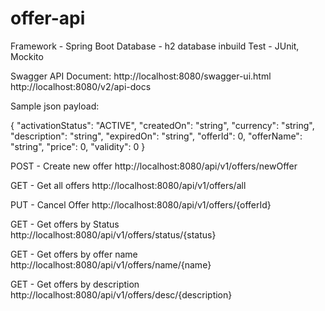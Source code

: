 # offer-api

Framework - Spring Boot
Database - h2 database inbuild
Test  - JUnit, Mockito


Swagger API Document:
http://localhost:8080/swagger-ui.html
http://localhost:8080/v2/api-docs


Sample json payload:

{
  "activationStatus": "ACTIVE",
  "createdOn": "string",
  "currency": "string",
  "description": "string",
  "expiredOn": "string",
  "offerId": 0,
  "offerName": "string",
  "price": 0,
  "validity": 0
}

POST - Create new offer
http://localhost:8080/api/v1/offers/newOffer

GET - Get all offers
http://localhost:8080/api/v1/offers/all

PUT - Cancel Offer 
http://localhost:8080/api/v1/offers/{offerId}

GET - Get offers by Status
http://localhost:8080/api/v1/offers/status/{status}

GET - Get offers by offer name
http://localhost:8080/api/v1/offers/name/{name}

GET - Get offers  by description
http://localhost:8080/api/v1/offers/desc/{description}



